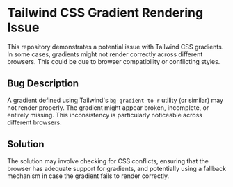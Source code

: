 # Tailwind CSS Gradient Rendering Issue

This repository demonstrates a potential issue with Tailwind CSS gradients.  In some cases, gradients might not render correctly across different browsers.  This could be due to browser compatibility or conflicting styles.

## Bug Description

A gradient defined using Tailwind's `bg-gradient-to-r` utility (or similar) may not render properly.  The gradient might appear broken, incomplete, or entirely missing.  This inconsistency is particularly noticeable across different browsers.

## Solution

The solution may involve checking for CSS conflicts, ensuring that the browser has adequate support for gradients, and potentially using a fallback mechanism in case the gradient fails to render correctly.